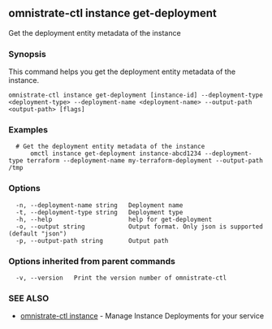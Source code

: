 ## omnistrate-ctl instance get-deployment

Get the deployment entity metadata of the instance

### Synopsis

This command helps you get the deployment entity metadata of the instance.

```
omnistrate-ctl instance get-deployment [instance-id] --deployment-type <deployment-type> --deployment-name <deployment-name> --output-path <output-path> [flags]
```

### Examples

```
  # Get the deployment entity metadata of the instance
	  omctl instance get-deployment instance-abcd1234 --deployment-type terraform --deployment-name my-terraform-deployment --output-path /tmp
```

### Options

```
  -n, --deployment-name string   Deployment name
  -t, --deployment-type string   Deployment type
  -h, --help                     help for get-deployment
  -o, --output string            Output format. Only json is supported (default "json")
  -p, --output-path string       Output path
```

### Options inherited from parent commands

```
  -v, --version   Print the version number of omnistrate-ctl
```

### SEE ALSO

* [omnistrate-ctl instance](omnistrate-ctl_instance.md)	 - Manage Instance Deployments for your service

